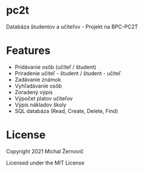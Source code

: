 # pc2t

Databáza študentov a učiteľov - Projekt na BPC-PC2T

# Features

- Pridávanie osôb (učiteľ / študent)
- Priradenie učiteľ - študent / študent - učiteľ
- Zadávanie známok
- Vyhľadávanie osôb
- Zoradený výpis
- Výpočet platov učiteľov
- Výpis nákladov školy
- SQL databáza (Read, Create, Delete, Find)

# License

Copyright 2021 Michal Žernovič

Licensed under the MIT License
